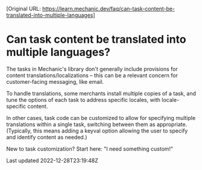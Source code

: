 [Original URL: https://learn.mechanic.dev/faq/can-task-content-be-translated-into-multiple-languages]

# Can task content be translated into multiple languages?

The tasks in Mechanic's library don't generally include provisions for content translations/localizations – this can be a relevant concern for customer-facing messaging, like email.

To handle translations, some merchants install multiple copies of a task, and tune the options of each task to address specific locales, with locale-specific content.

In other cases, task code can be customized to allow for specifying multiple translations within a single task, switching between them as appropriate. (Typically, this means adding a keyval option allowing the user to specify and identify content as needed.)

New to task customization? Start here: "I need something custom!"

Last updated 2022-12-28T23:19:48Z